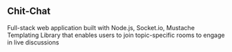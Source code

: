  ## Chit-Chat 

Full-stack web application built with Node.js, Socket.io, Mustache Templating Library that enables users to join topic-specific rooms to engage in live discussions

